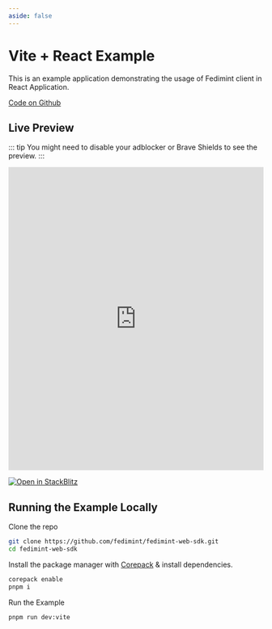 ```yaml
---
aside: false
---
```


# Vite + React Example

This is an example application demonstrating the usage of Fedimint client in React Application.

[Code on Github](https://github.com/fedimint/fedimint-web-sdk/tree/main/examples/bare-js)

## Live Preview

::: tip
You might need to disable your adblocker or Brave Shields to see the preview.
:::

<iframe src="https://stackblitz.com/github/fedimint/fedimint-web-sdk/tree/main/examples/vite-core?embed=1&theme=dark&file=src%2FApp.tsx" style="width: 100%; height: 600px; border: 0;"></iframe>

[![Open in StackBlitz](https://developer.stackblitz.com/img/open_in_stackblitz.svg)](https://stackblitz.com/github/fedimint/fedimint-web-sdk/tree/main/examples/vite-core)

## Running the Example Locally

Clone the repo

```sh
git clone https://github.com/fedimint/fedimint-web-sdk.git
cd fedimint-web-sdk
```

Install the package manager with [Corepack](https://nodejs.org/api/corepack.html) & install dependencies.

```sh
corepack enable
pnpm i
```

Run the Example

```sh
pnpm run dev:vite
```
